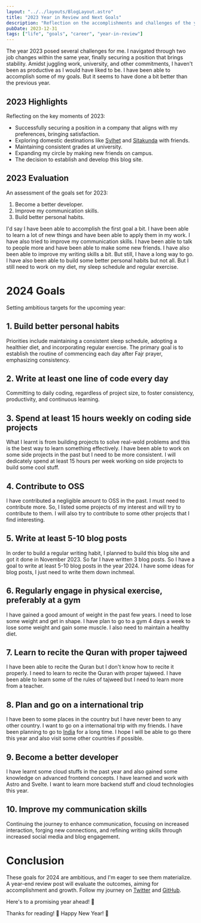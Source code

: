 ```yaml
---
layout: "../../layouts/BlogLayout.astro"
title: "2023 Year in Review and Next Goals"
description: "Reflection on the accomplishments and challenges of the year 2023 and outline the goals for the next year."
pubDate: 2023-12-31
tags: ["life", "goals", "career", "year-in-review"]
---
```


The year 2023 posed several challenges for me. I navigated through two job changes within the same year, finally securing a position that brings stability. Amidst juggling work, university, and other commitments, I haven't been as productive as I would have liked to be. I have been able to accomplish some of my goals. But it seems to have done a bit better than the previous year.

## 2023 Highlights

Reflecting on the key moments of 2023:

- Successfully securing a position in a company that aligns with my preferences, bringing satisfaction.
- Exploring domestic destinations like [Sylhet](https://en.wikipedia.org/wiki/Sylhet) and [Sitakunda](https://en.wikipedia.org/wiki/Sitakunda) with friends.
- Maintaining consistent grades at university.
- Expanding my circle by making new friends on campus.
- The decision to establish and develop this blog site.

## 2023 Evaluation

An assessment of the goals set for 2023:

1. Become a better developer.
2. Improve my communication skills.
3. Build better personal habits.

I'd say I have been able to accomplish the first goal a bit. I have been able to learn a lot of new things and have been able to apply them in my work. I have also tried to improve my communication skills. I have been able to talk to people more and have been able to make some new friends. I have also been able to improve my writing skills a bit. But still, I have a long way to go. I have also been able to build some better personal habits but not all. But I still need to work on my diet, my sleep schedule and regular exercise.

# 2024 Goals

Setting ambitious targets for the upcoming year:

## 1. Build better personal habits

Priorities include maintaining a consistent sleep schedule, adopting a healthier diet, and incorporating regular exercise. The primary goal is to establish the routine of commencing each day after Fajr prayer, emphasizing consistency.

## 2. Write at least one line of code every day

Committing to daily coding, regardless of project size, to foster consistency, productivity, and continuous learning.

## 3. Spend at least 15 hours weekly on coding side projects

What I learnt is from building projects to solve real-wold problems and this is the best way to learn something effectively. I have been able to work on some side projects in the past but I need to be more consistent. I will dedicately spend at least 15 hours per week working on side projects to build some cool stuff.

## 4. Contribute to OSS

I have contributed a negligible amount to OSS in the past. I must need to contribute more. So, I listed some projects of my interest and will try to contribute to them. I will also try to contribute to some other projects that I find interesting.

## 5. Write at least 5-10 blog posts

In order to build a regular writing habit, I planned to build this blog site and got it done in November 2023. So far I have written 3 blog posts. So I have a goal to write at least 5-10 blog posts in the year 2024. I have some ideas for blog posts, I just need to write them down inchmeal.

## 6. Regularly engage in physical exercise, preferably at a gym

I have gained a good amount of weight in the past few years. I need to lose some weight and get in shape. I have plan to go to a gym 4 days a week to lose some weight and gain some muscle. I also need to maintain a healthy diet.

## 7. Learn to recite the Quran with proper tajweed

I have been able to recite the Quran but I don't know how to recite it properly. I need to learn to recite the Quran with proper tajweed. I have been able to learn some of the rules of tajweed but I need to learn more from a teacher.

## 8. Plan and go on a international trip

I have been to some places in the country but I have never been to any other country. I want to go on a international trip with my friends. I have been planning to go to [India](https://en.wikipedia.org/wiki/India) for a long time. I hope I will be able to go there this year and also visit some other countries if possible.

## 9. Become a better developer

I have learnt some cloud stuffs in the past year and also gained some knowledge on advanced frontend concepts. I have learned and work with Astro and Svelte. I want to learn more backend stuff and cloud technologies this year.

## 10. Improve my communication skills

Continuing the journey to enhance communication, focusing on increased interaction, forging new connections, and refining writing skills through increased social media and blog engagement.

# Conclusion

These goals for 2024 are ambitious, and I'm eager to see them materialize. A year-end review post will evaluate the outcomes, aiming for accomplishment and growth. Follow my journey on [Twitter](https://twitter.com/jubayeramb) and [GitHub](https://github.com/jubayeramb).

Here's to a promising year ahead! 🤞

Thanks for reading! 🙏 Happy New Year! 🎉
